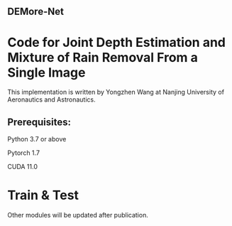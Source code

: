 ## DEMore-Net

# Code for Joint Depth Estimation and Mixture of Rain Removal From a Single Image

This implementation is written by Yongzhen Wang at Nanjing University of Aeronautics and Astronautics.

## Prerequisites:
Python 3.7 or above

Pytorch 1.7

CUDA 11.0

# Train & Test
Other modules will be updated after publication.

